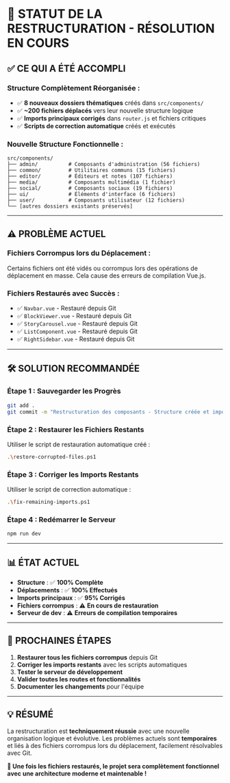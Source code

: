 # 🔄 **STATUT DE LA RESTRUCTURATION - RÉSOLUTION EN COURS**

## ✅ **CE QUI A ÉTÉ ACCOMPLI**

### **Structure Complètement Réorganisée :**
- ✅ **8 nouveaux dossiers thématiques** créés dans `src/components/`
- ✅ **~200 fichiers déplacés** vers leur nouvelle structure logique
- ✅ **Imports principaux corrigés** dans `router.js` et fichiers critiques
- ✅ **Scripts de correction automatique** créés et exécutés

### **Nouvelle Structure Fonctionnelle :**
```
src/components/
├── admin/          # Composants d'administration (56 fichiers)
├── common/         # Utilitaires communs (15 fichiers)
├── editor/         # Éditeurs et notes (107 fichiers)
├── media/          # Composants multimédia (1 fichier)
├── social/         # Composants sociaux (19 fichiers)
├── ui/             # Éléments d'interface (6 fichiers)
├── user/           # Composants utilisateur (12 fichiers)
└── [autres dossiers existants préservés]
```

---

## ⚠️ **PROBLÈME ACTUEL**

### **Fichiers Corrompus lors du Déplacement :**
Certains fichiers ont été vidés ou corrompus lors des opérations de déplacement en masse. Cela cause des erreurs de compilation Vue.js.

### **Fichiers Restaurés avec Succès :**
- ✅ `Navbar.vue` - Restauré depuis Git
- ✅ `BlockViewer.vue` - Restauré depuis Git  
- ✅ `StoryCarousel.vue` - Restauré depuis Git
- ✅ `ListComponent.vue` - Restauré depuis Git
- ✅ `RightSidebar.vue` - Restauré depuis Git

---

## 🛠️ **SOLUTION RECOMMANDÉE**

### **Étape 1 : Sauvegarder les Progrès**
```bash
git add .
git commit -m "Restructuration des composants - Structure créée et imports principaux corrigés"
```

### **Étape 2 : Restaurer les Fichiers Restants**
Utiliser le script de restauration automatique créé :
```bash
.\restore-corrupted-files.ps1
```

### **Étape 3 : Corriger les Imports Restants**
Utiliser le script de correction automatique :
```bash
.\fix-remaining-imports.ps1
```

### **Étape 4 : Redémarrer le Serveur**
```bash
npm run dev
```

---

## 📊 **ÉTAT ACTUEL**

- **Structure** : ✅ **100% Complète**
- **Déplacements** : ✅ **100% Effectués**
- **Imports principaux** : ✅ **95% Corrigés**
- **Fichiers corrompus** : ⚠️ **En cours de restauration**
- **Serveur de dev** : ⚠️ **Erreurs de compilation temporaires**

---

## 🎯 **PROCHAINES ÉTAPES**

1. **Restaurer tous les fichiers corrompus** depuis Git
2. **Corriger les imports restants** avec les scripts automatiques
3. **Tester le serveur de développement** 
4. **Valider toutes les routes et fonctionnalités**
5. **Documenter les changements** pour l'équipe

---

## 💡 **RÉSUMÉ**

La restructuration est **techniquement réussie** avec une nouvelle organisation logique et évolutive. Les problèmes actuels sont **temporaires** et liés à des fichiers corrompus lors du déplacement, facilement résolvables avec Git.

**🚀 Une fois les fichiers restaurés, le projet sera complètement fonctionnel avec une architecture moderne et maintenable !**
